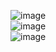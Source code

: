 ![image](https://user-images.githubusercontent.com/67810247/112515539-58250800-8d64-11eb-96bd-bd6a4cba1d08.png)   
![image](https://user-images.githubusercontent.com/67810247/112515581-5fe4ac80-8d64-11eb-9861-366427336d3d.png)   
![image](https://user-images.githubusercontent.com/67810247/112515599-65da8d80-8d64-11eb-83b2-1a2782df9be5.png)   
